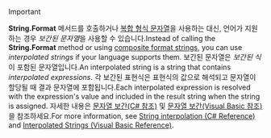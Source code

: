
> [!IMPORTANT] 
> <span data-ttu-id="42dc7-101">**String.Format** 메서드를 호출하거나 [복합 형식 문자열](~/docs/standard/base-types/composite-formatting.md)을 사용하는 대신, 언어가 지원하는 경우 *보간된 문자열*을 사용할 수 있습니다.</span><span class="sxs-lookup"><span data-stu-id="42dc7-101">Instead of calling the **String.Format** method or using [composite format strings](~/docs/standard/base-types/composite-formatting.md), you can use *interpolated strings* if your language supports them.</span></span> <span data-ttu-id="42dc7-102">보간된 문자열은 *보간된 식*이 포함된 문자열입니다.</span><span class="sxs-lookup"><span data-stu-id="42dc7-102">An interpolated string is a string that contains *interpolated expressions*.</span></span> <span data-ttu-id="42dc7-103">각 보간된 표현식은 표현식의 값으로 해석되고 문자열이 할당될 때 결과 문자열에 포함됩니다.</span><span class="sxs-lookup"><span data-stu-id="42dc7-103">Each interpolated expression is resolved with the expression's value and included in the result string when the string is assigned.</span></span> <span data-ttu-id="42dc7-104">자세한 내용은 [문자열 보간(C# 참조)](~/docs/csharp/language-reference/tokens/interpolated.md) 및 [문자열 보간(Visual Basic 참조)](~/docs/visual-basic/programming-guide/language-features/strings/interpolated-strings.md)을 참조하세요.</span><span class="sxs-lookup"><span data-stu-id="42dc7-104">For more information, see [String interpolation (C# Reference)](~/docs/csharp/language-reference/tokens/interpolated.md) and [Interpolated Strings (Visual Basic Reference)](~/docs/visual-basic/programming-guide/language-features/strings/interpolated-strings.md).</span></span> 
